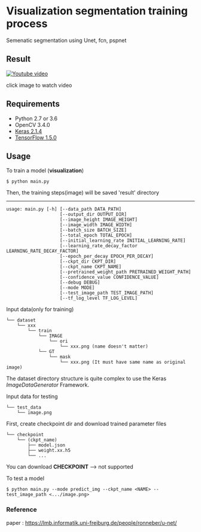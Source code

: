 # Visualization segmentation training process 

Semenatic segmentation using Unet, fcn, pspnet

## Result

[![Youtube video](https://img.youtube.com/vi/ma1hZMMJL8o/0.jpg)](https://youtu.be/ma1hZMMJL8o)

click image to watch video


## Requirements

- Python 2.7 or 3.6
- OpenCV 3.4.0
- [Keras 2.1.4](https://github.com/fchollet/keras)
- [TensorFlow 1.5.0](https://github.com/tensorflow/tensorflow)

## Usage  

To train a model (**visualization**)

    $ python main.py

Then, the training steps(image) will be saved 'result' directory

-----------

    usage: main.py [-h] [--data_path DATA_PATH] 
                        [--output_dir OUTPUT_DIR]
                        [--image_height IMAGE_HEIGHT] 
                        [--image_width IMAGE_WIDTH]
                        [--batch_size BATCH_SIZE]
                        [--total_epoch TOTAL_EPOCH]
                        [--initial_learning_rate INITIAL_LEARNING_RATE]
                        [--learning_rate_decay_factor LEARNING_RATE_DECAY_FACTOR]
                        [--epoch_per_decay EPOCH_PER_DECAY] 
                        [--ckpt_dir CKPT_DIR]
                        [--ckpt_name CKPT_NAME]
                        [--pretrained_weight_path PRETRAINED_WEIGHT_PATH]
                        [--confidence_value CONFIDENCE_VALUE] 
                        [--debug DEBUG]
                        [--mode MODE] 
                        [--test_image_path TEST_IMAGE_PATH]
                        [--tf_log_level TF_LOG_LEVEL]

Input data(only for training)

    └── dataset
        └── xxx
            └── train
                └── IMAGE
                    └── ori
                        └── xxx.png (name doesn't matter)
                └── GT
                    └── mask
                        └── xxx.png (It must have same name as original image)

The dataset directory structure is quite complex to use the Keras *ImageDataGenerator* Framework.

Input data for testing

    └── test_data
        └── image.png
        
First, create checkpoint dir and download trained parameter files  

    └── checkpoint
        └── (ckpt_name)
            ├── model.json 
            ├── weight.xx.h5
            └── ...

You can download **CHECKPOINT** --> not supported



To test a model

    $ python main.py --mode predict_img --ckpt_name <NAME> --test_image_path <.../image.png>


### Reference
paper : https://lmb.informatik.uni-freiburg.de/people/ronneber/u-net/  

